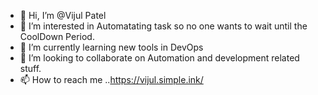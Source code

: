 - 👋 Hi, I’m @Vijul Patel
- 👀 I’m interested in Automatating task so no one wants to wait until the CoolDown Period.
- 🌱 I’m currently learning new tools in DevOps
- 💞️ I’m looking to collaborate on Automation and development related stuff.
- 📫 How to reach me ..https://vijul.simple.ink/

<!---
Punisher22/Punisher22 is a ✨ special ✨ repository because its `README.md` (this file) appears on your GitHub profile.
You can click the Preview link to take a look at your changes.
--->

